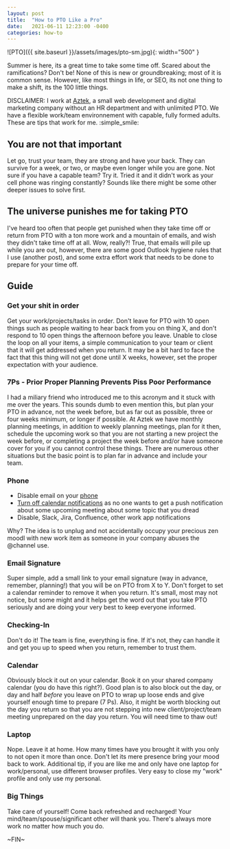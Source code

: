 ```yaml
---
layout: post
title:  "How to PTO Like a Pro"
date:   2021-06-11 12:23:00 -0400
categories: how-to
---
```

![PTO]({{ site.baseurl }}/assets/images/pto-sm.jpg){: width="500" }

Summer is here, its a great time to take some time off. Scared about the ramifications? Don't be! None of this is new or groundbreaking; most of it is common sense. However, like most things in life, or SEO, its not one thing to make a shift, its the 100 little things. 

DISCLAIMER: I work at [Aztek](https://www.aztekweb.com/), a small web development and digital marketing company without an HR department and with unlimited PTO. We have a flexible work/team environnement with capable, fully formed adults. These are tips that work for me. :simple_smile:

## You are not that important
Let go, trust your team, they are strong and have your back. They can survive for a week, or two, or maybe even longer while you are gone. Not sure if you have a capable team? Try it. Tried it and it didn't work as your cell phone was ringing constantly? Sounds like there might be some other deeper issues to solve first. 

## The universe punishes me for taking PTO
I've heard too often that people get punished when they take time off or return from PTO with a ton more work and a mountain of emails, and wish they didn't take time off at all. Wow, really?! True, that emails will pile up while you are out, however, there are some good Outlook hygiene rules that I use (another post), and some extra effort work that needs to be done to prepare for your time off.

## Guide

### Get your shit in order
Get your work/projects/tasks in order. Don't leave for PTO with 10 open things such as people waiting to hear back from you on thing X, and don't respond to 10 open things the afternoon before you leave. Unable to close the loop on all your items, a simple communication to your team or client that it will get addressed when you return. It may be a bit hard to face the fact that this thing will not get done until X weeks, however, set the proper expectation with your audience. 

### 7Ps - Prior Proper Planning Prevents Piss Poor Performance
I had a miliary friend who introduced me to this acronym and it stuck with me over the years. This sounds dumb to even mention this, but plan your PTO in advance, not the week before, but as far out as possible, three or four weeks minimum, or longer if possible. At Aztek we have monthly planning meetings, in addition to weekly planning meetings, plan for it then, schedule the upcoming work so that you are not starting a new project the week before, or completing a project the week before and/or have someone cover for you if you cannot control these things. There are numerous other situations but the basic point is to plan far in advance and include your team.

### Phone
- Disable email on your [phone](https://www.dummies.com/consumer-electronics/smartphones/iphone/how-to-temporarily-disable-an-email-account-on-your-iphone/)
- [Turn off calendar notifications](https://www.wikihow.com/Turn-Off-Calendar-Notifications-on-an-iPhone) as no one wants to get a push notification about some upcoming meeting about some topic that you dread
- Disable, Slack, Jira, Confluence, other work app notifications

Why? The idea is to unplug and not accidentally occupy your precious zen moodl with new work item as someone in your company abuses the @channel use.

### Email Signature
Super simple, add a small link to your email signature (way in advance, remember, planning!) that you will be on PTO from X to Y. Don't forget to set a calendar reminder to remove it when you return. It's small, most may not notice, but some might and it helps get the word out that you take PTO seriously and are doing your very best to keep everyone informed.

### Checking-In
Don't do it! The team is fine, everything is fine. If it's not, they can handle it and get you up to speed when you return, remember to trust them.

### Calendar
Obviously block it out on your calendar. Book it on your shared company calendar (you do have this right?). Good plan is to also block out the day, or day and half _before_ you leave on PTO to wrap up loose ends and give yourself enough time to prepare (7 Ps). Also, it might be worth blocking out the day you return so that you are not stepping into new client/project/team meeting unprepared on the day you return. You will need time to thaw out!

### Laptop
Nope. Leave it at home. How many times have you brought it with you only to not open it more than once. Don't let its mere presence bring your mood back to work. Additional tip, if you are like me and only have one laptop for work/personal, use different browser profiles. Very easy to close my "work" profile and only use my personal. 

### Big Things
Take care of yourself! Come back refreshed and recharged! Your mind/team/spouse/significant other will thank you. There's always more work no matter how much you do. 

~FIN~






